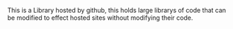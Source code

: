 This is a Library hosted by github, this holds large librarys of code that can be modified to effect hosted sites without modifying their code.
